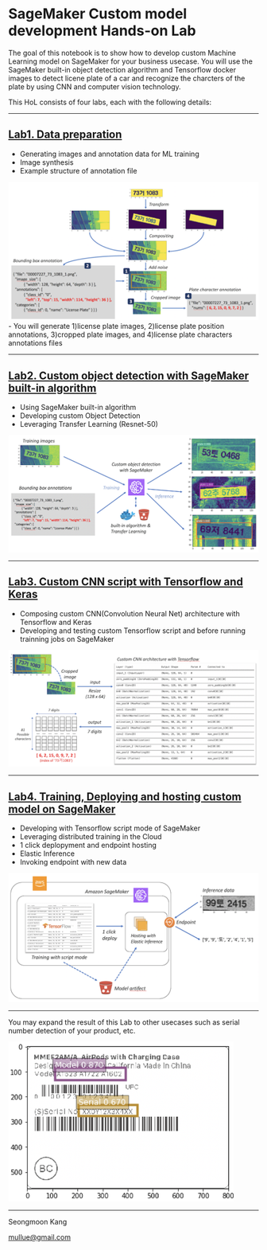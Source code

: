 # SageMaker Custom model development Hands-on Lab

The goal of this notebook is to show how to develop custom Machine Learning model on SageMaker for your business usecase. 
You will use the SageMaker built-in object detection algorithm and Tensorflow docker images to detect licene plate of a car and recognize the charcters of the plate by using CNN and computer vision technology. 

This HoL consists of four labs, each with the following details:

<hr/>  

## [Lab1. Data preparation](Lab1-data-prep.ipynb)
- Generating images and annotation data for ML training 
- Image synthesis  
- Example structure of annotation file  


<img src='imgs/Lab1.png' stype='width:600px;'/> 
- You will generate 1)license plate images, 2)license plate position annotations, 3)cropped plate images, and 4)license plate characters annotations files
  
  
  
  
  
<hr/>  

## [Lab2. Custom object detection with SageMaker built-in algorithm](Lab2-custom-object-detection.ipynb)
- Using SageMaker built-in algorithm
- Developing custom Object Detection 
- Leveraging Transfer Learning (Resnet-50)

<img src='imgs/Lab2.png' stype='width:600px;'/> 
  
  
  
  
   
<hr/>  

## [Lab3. Custom CNN script with Tensorflow and Keras](Lab3-custom-CNN-script-with-TF.ipynb)
- Composing custom CNN(Convolution Neural Net) architecture with Tensorflow and Keras  
- Developing and testing custom Tensorflow script and before running trainning jobs on SageMaker


<img src='imgs/Lab3.png' stype='width:600px;'/> 
  
  
  
  
  
<hr/>  

## [Lab4. Training, Deploying and hosting custom model on SageMaker](Lab4-train-deploy-host-on-SM.ipynb)
- Developing with Tensorflow script mode of SageMaker
- Leveraging distributed training in the Cloud
- 1 click deplopyment and endpoint hosting
- Elastic Inference 
- Invoking endpoint with new data

<img src='imgs/Lab4.png' stype='width:600px;'/> 
  
  
  
  
<hr/>
  
You may expand the result of this Lab to other usecases such as serial number detection of your product, etc.
  
<img src='imgs/OtherUsecase.png' stype='width:200px;'/> 
  
  
  
  
<hr/>
Seongmoon Kang   

mullue@gmail.com  


